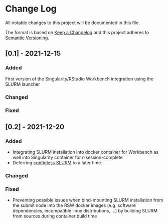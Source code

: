 # Change Log
All notable changes to this project will be documented in this file.
 
The format is based on [Keep a Changelog](http://keepachangelog.com/)
and this project adheres to [Semantic Versioning](http://semver.org/).
 
## [0.1] - 2021-12-15
  
### Added

First version of the Singularity/RStudio Workbench integration 
					using the SLURM launcher
 
### Changed
  
### Fixed
 
## [0.2] - 2021-12-20 
 
### Added

- Integrating SLURM installation into docker container for Workbench 
  as well into Singularity container for r-session-complete
- Deferring [configless SLURM](https://slurm.schedmd.com/configless_slurm.html) to a later time.
   
### Changed
 
### Fixed

- Preventing possible issues when bind-mounting SLURM installation from the submit node into the RSW docker images (e.g. software dependencies, incompatible linux distributions, ...) by building SLURM from sources during container build time   
